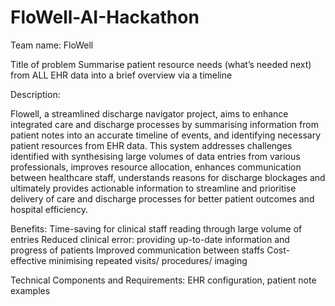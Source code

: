 # FloWell-AI-Hackathon

Team name: FloWell 

Title of problem
Summarise patient resource needs (what’s needed next) from ALL EHR data into a brief overview via a timeline

Description:

Flowell, a streamlined discharge navigator project, aims to enhance integrated care and  discharge processes by summarising information from patient notes into an accurate timeline of events, and identifying necessary patient resources from EHR data. This system addresses challenges identified with synthesising large volumes of data entries from various professionals, improves resource allocation, enhances communication between healthcare staff, understands reasons for discharge blockages and ultimately provides actionable information to streamline and prioritise delivery of care and discharge processes for better patient outcomes and hospital efficiency.

Benefits:
Time-saving for clinical staff reading through large volume of entries
Reduced clinical error: providing up-to-date information and progress of patients
Improved communication between staffs
Cost-effective minimising repeated visits/ procedures/ imaging

Technical Components and Requirements:
EHR configuration, patient note examples

